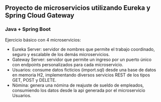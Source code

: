 ## Proyecto de microservicios utilizando Eureka y Spring Cloud Gateway
### Java + Spring Boot

Ejercicio básico con 4 microservicios:
* Eureka Server: servidor de nombres que permite el trabajo coordinado, seguro y escalable de los demás microservicios.
* Gateway Server: servidor que permite un ingreso por un puerto único con endpoints personalizados para cada microservicio.
* Usuarios: consume datos ficticios (import.sql) desde una base de datos en memoria H2, implementando diversos servicios REST de los tipos GET, POST y DELETE.
* Nómina: genera una nómina de reajuste de sueldo de empleados, consumiendo los datos desde la api generada por el microservicio Usuarios.
